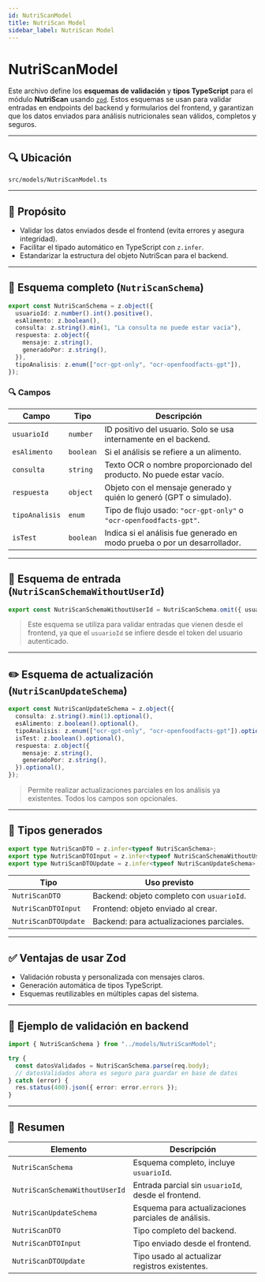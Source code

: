 ```yaml
---
id: NutriScanModel
title: NutriScan Model
sidebar_label: NutriScan Model
---
```


# NutriScanModel

Este archivo define los **esquemas de validación** y **tipos TypeScript** para el módulo **NutriScan** usando [`zod`](https://zod.dev/). Estos esquemas se usan para validar entradas en endpoints del backend y formularios del frontend, y garantizan que los datos enviados para análisis nutricionales sean válidos, completos y seguros.

---

## 🔍 Ubicación

`src/models/NutriScanModel.ts`

---

## 🎯 Propósito

- Validar los datos enviados desde el frontend (evita errores y asegura integridad).
- Facilitar el tipado automático en TypeScript con `z.infer`.
- Estandarizar la estructura del objeto NutriScan para el backend.

---

## 🧩 Esquema completo (`NutriScanSchema`)

```ts
export const NutriScanSchema = z.object({
  usuarioId: z.number().int().positive(),
  esAlimento: z.boolean(),
  consulta: z.string().min(1, "La consulta no puede estar vacía"),
  respuesta: z.object({
    mensaje: z.string(),
    generadoPor: z.string(),
  }),
  tipoAnalisis: z.enum(["ocr-gpt-only", "ocr-openfoodfacts-gpt"]),
});
````

### 🔍 Campos

| Campo          | Tipo      | Descripción                                                          |
| -------------- | --------- | -------------------------------------------------------------------- |
| `usuarioId`    | `number`  | ID positivo del usuario. Solo se usa internamente en el backend.     |
| `esAlimento`   | `boolean` | Si el análisis se refiere a un alimento.                             |
| `consulta`     | `string`  | Texto OCR o nombre proporcionado del producto. No puede estar vacío. |
| `respuesta`    | `object`  | Objeto con el mensaje generado y quién lo generó (GPT o simulado).   |
| `tipoAnalisis` | `enum`    | Tipo de flujo usado: `"ocr-gpt-only"` o `"ocr-openfoodfacts-gpt"`.   | 
| `isTest`       | `boolean`  | Indica si el análisis fue generado en modo prueba o por un desarrollador. |

---

## 🧪 Esquema de entrada (`NutriScanSchemaWithoutUserId`)

```ts
export const NutriScanSchemaWithoutUserId = NutriScanSchema.omit({ usuarioId: true });
```

> Este esquema se utiliza para validar entradas que vienen desde el frontend, ya que el `usuarioId` se infiere desde el token del usuario autenticado.

---

## ✏️ Esquema de actualización (`NutriScanUpdateSchema`)

```ts
export const NutriScanUpdateSchema = z.object({
  consulta: z.string().min(1).optional(),
  esAlimento: z.boolean().optional(),
  tipoAnalisis: z.enum(["ocr-gpt-only", "ocr-openfoodfacts-gpt"]).optional(),
  isTest: z.boolean().optional(),
  respuesta: z.object({
    mensaje: z.string(),
    generadoPor: z.string(),
  }).optional(),
});
```

> Permite realizar actualizaciones parciales en los análisis ya existentes. Todos los campos son opcionales.

---

## 🧬 Tipos generados

```ts
export type NutriScanDTO = z.infer<typeof NutriScanSchema>;
export type NutriScanDTOInput = z.infer<typeof NutriScanSchemaWithoutUserId>;
export type NutriScanDTOUpdate = z.infer<typeof NutriScanUpdateSchema>;
```

| Tipo                 | Uso previsto                              |
| -------------------- | ----------------------------------------- |
| `NutriScanDTO`       | Backend: objeto completo con `usuarioId`. |
| `NutriScanDTOInput`  | Frontend: objeto enviado al crear.        |
| `NutriScanDTOUpdate` | Backend: para actualizaciones parciales.  |

---

## ✅ Ventajas de usar Zod

* Validación robusta y personalizada con mensajes claros.
* Generación automática de tipos TypeScript.
* Esquemas reutilizables en múltiples capas del sistema.

---

## 🧾 Ejemplo de validación en backend

```ts
import { NutriScanSchema } from "../models/NutriScanModel";

try {
  const datosValidados = NutriScanSchema.parse(req.body);
  // datosValidados ahora es seguro para guardar en base de datos
} catch (error) {
  res.status(400).json({ error: error.errors });
}
```

---

## 📌 Resumen

| Elemento                       | Descripción                                         |
| ------------------------------ | --------------------------------------------------- |
| `NutriScanSchema`              | Esquema completo, incluye `usuarioId`.              |
| `NutriScanSchemaWithoutUserId` | Entrada parcial sin `usuarioId`, desde el frontend. |
| `NutriScanUpdateSchema`        | Esquema para actualizaciones parciales de análisis. |
| `NutriScanDTO`                 | Tipo completo del backend.                          |
| `NutriScanDTOInput`            | Tipo enviado desde el frontend.                     |
| `NutriScanDTOUpdate`           | Tipo usado al actualizar registros existentes.      |
